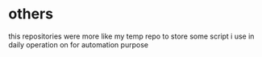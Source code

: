# others
this repositories were more like my temp repo to store some script i use in daily operation on for automation purpose
